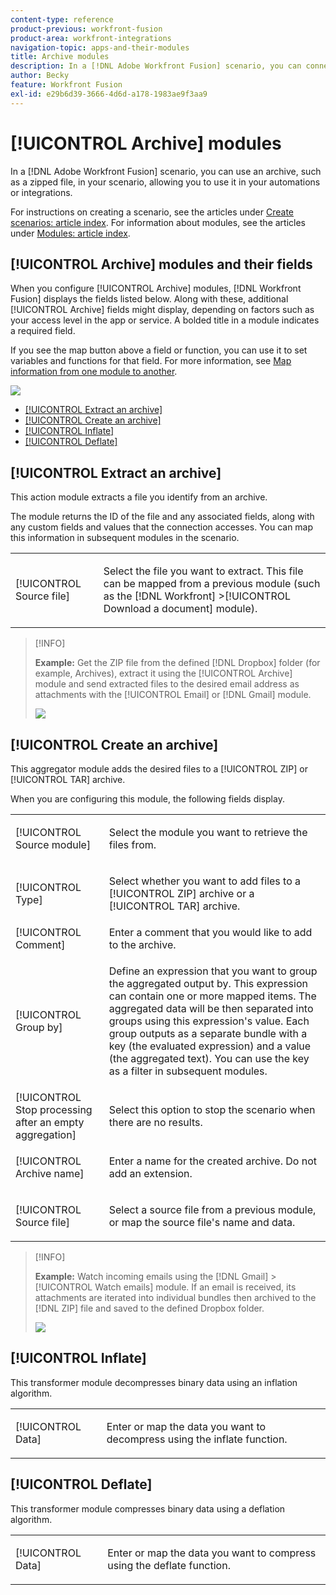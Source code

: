 ```yaml
---
content-type: reference
product-previous: workfront-fusion
product-area: workfront-integrations
navigation-topic: apps-and-their-modules
title: Archive modules
description: In a [!DNL Adobe Workfront Fusion] scenario, you can connect an archive, such as a zipped file, to multiple third-party applications and services. For example, you can configure a scenario that
author: Becky
feature: Workfront Fusion
exl-id: e29b6d39-3666-4d6d-a178-1983ae9f3aa9
---
```

# [!UICONTROL Archive] modules

In a [!DNL Adobe Workfront Fusion] scenario, you can use an archive, such as a zipped file, in your scenario, allowing you to use it in your automations or integrations.

For instructions on creating a scenario, see the articles under [Create scenarios: article index](/help/workfront-fusion/create-scenarios/create-scenarios-toc.md). For information about modules, see the articles under [Modules: article index](/help/workfront-fusion/references/modules/modules-toc.md).

## [!UICONTROL Archive] modules and their fields

When you configure [!UICONTROL Archive] modules, [!DNL Workfront Fusion] displays the fields listed below. Along with these, additional [!UICONTROL Archive] fields might display, depending on factors such as your access level in the app or service. A bolded title in a module indicates a required field.

If you see the map button above a field or function, you can use it to set variables and functions for that field. For more information, see [Map information from one module to another](/help/workfront-fusion/create-scenarios/map-data/map-data-from-one-to-another.md).

![](assets/map-toggle-350x74.png)

* [[!UICONTROL Extract an archive]](#extract-an-archive)
* [[!UICONTROL Create an archive]](#create-an-archive)
* [[!UICONTROL Inflate]](#inflate)
* [[!UICONTROL Deflate]](#deflate)

## [!UICONTROL Extract an archive] 

This action module extracts a file you identify from an archive.

The module returns the ID of the  file and any associated fields, along with any custom fields and values that the connection accesses. You can map this information in subsequent modules in the scenario.

<table style="table-layout:auto">
 <col> 
 <col> 
 <tbody> 
  <tr> 
   <td>[!UICONTROL Source file]</td> 
   <td> <p> Select the file you want to extract. This file can be mapped from a previous module (such as the [!DNL Workfront] >[!UICONTROL Download a document] module).</p>  </td> 
  </tr> 
 </tbody> 
</table>

>[!INFO]
>
>**Example:** Get the ZIP file from the defined [!DNL Dropbox] folder (for example, Archives), extract it using the [!UICONTROL Archive] module and send extracted files to the desired email address as attachments with the [!UICONTROL Email] or [!DNL Gmail] module.
>
>![](assets/example-dropbox-350x134.png)

## [!UICONTROL Create an archive] 

This aggregator module adds the desired files to a [!UICONTROL ZIP] or [!UICONTROL TAR] archive.

When you are configuring this module, the following fields display.

<table style="table-layout:auto"> 
 <col> 
 <col> 
 <tbody> 
  <tr> 
   <td>[!UICONTROL Source module]</td> 
   <td> <p> Select the module you want to retrieve the files from.</p> </td> 
  </tr> 
  <tr> 
   <td>[!UICONTROL Type] </td> 
   <td> <p>Select whether you want to add files to a [!UICONTROL ZIP] archive or a [!UICONTROL TAR] archive.</p> </td> 
  </tr> 
  <tr> 
   <td>[!UICONTROL Comment]</td> 
   <td>Enter a comment that you would like to add to the archive.</td> 
  </tr> 
  <tr> 
   <td>[!UICONTROL Group by]</td> 
   <td> <p>Define an expression that you want to group the aggregated output by. This expression can contain one or more mapped items. The aggregated data will be then separated into groups using this expression's value. Each group outputs as a separate bundle with a key (the evaluated expression) and a value (the aggregated text). You can use the key as a filter in subsequent modules.</p> </td> 
  </tr> 
  <tr> 
   <td>[!UICONTROL Stop processing after an empty aggregation]</td> 
   <td>Select this option to stop the scenario when there are no results.</td> 
  </tr> 
  <tr> 
   <td>[!UICONTROL Archive name]</td> 
   <td> <p> Enter a name for the created archive. Do not add an extension.</p> </td> 
  </tr> 
  <tr> 
   <td>[!UICONTROL Source file]</td> 
   <td> <p>Select a source file from a previous module, or map the source file's name and data.</p> </td> 
  </tr> 
 </tbody> 
</table>

>[!INFO]
>
>**Example:** Watch incoming emails using the [!DNL Gmail] >[!UICONTROL Watch emails] module. If an email is received, its attachments are iterated into individual bundles then archived to the [!DNL ZIP] file and saved to the defined Dropbox folder.
>
>![](assets/example-gmail-350x102.png)

## [!UICONTROL Inflate] 

This transformer module decompresses binary data using an inflation algorithm.

<table style="table-layout:auto">
 <col> 
 <col> 
 <tbody> 
  <tr> 
   <td>[!UICONTROL Data] </td> 
   <td> <p>Enter or map the data you want to decompress using the inflate function.</p> </td> 
  </tr> 
 </tbody> 
</table>

## [!UICONTROL Deflate] 

This transformer module compresses binary data using a deflation algorithm.

<table style="table-layout:auto">
 <col> 
 <col> 
 <tbody> 
  <tr> 
   <td>[!UICONTROL Data] </td> 
   <td> <p>Enter or map the data you want to compress using the deflate function.</p> </td> 
  </tr> 
 </tbody> 
</table>
